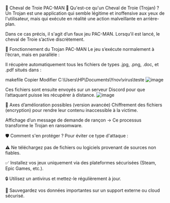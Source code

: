 🐴 Cheval de Troie PAC-MAN
📌 Qu'est-ce qu'un Cheval de Troie (Trojan) ?
Un Trojan est une application qui semble légitime et inoffensive aux yeux de l'utilisateur, mais qui exécute en réalité une action malveillante en arrière-plan.

Dans ce cas précis, il s'agit d’un faux jeu PAC-MAN. Lorsqu’il est lancé, le cheval de Troie s’active discrètement.

🎯 Fonctionnement du Trojan PAC-MAN
Le jeu s’exécute normalement à l’écran, mais en parallèle :

Il récupère automatiquement tous les fichiers de types .jpg, .png, .doc, et .pdf situés dans :

makefile
Copier
Modifier
C:\Users\HP\Documents\Ynov\virus\teste
![image](https://github.com/user-attachments/assets/206d0d7e-4226-4702-b5bf-ab0309ac8895)

Ces fichiers sont ensuite envoyés sur un serveur Discord pour que l’attaquant puisse les récupérer à distance.
![image](https://github.com/user-attachments/assets/a2c1a0dc-f108-4358-821e-58d8a06e958a)


🔐 Axes d’amélioration possibles (version avancée)
Chiffrement des fichiers (encryption) pour rendre leur contenu inaccessible à la victime.

Affichage d’un message de demande de rançon → Ce processus transforme le Trojan en ransomware.

🛡️ Comment s'en protéger ?
Pour éviter ce type d'attaque :

⚠️ Ne téléchargez pas de fichiers ou logiciels provenant de sources non fiables.

✅ Installez vos jeux uniquement via des plateformes sécurisées (Steam, Epic Games, etc.).

🔒 Utilisez un antivirus et mettez-le régulièrement à jour.

📂 Sauvegardez vos données importantes sur un support externe ou cloud sécurisé.
